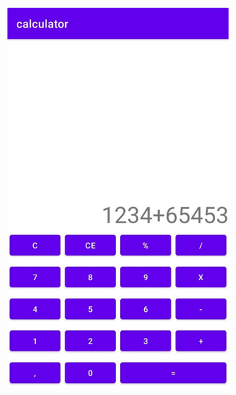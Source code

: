 ![Calculator layout](https://github.com/ykropchik/mobile-development/blob/main/calculator/layout.jpg)
